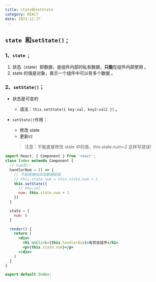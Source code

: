 ```yaml
---
title: state和setState
category: REACT
date: 2021-12-27
---
```


## `state `和`setState()` ;

### 1、`state `;

1. 状态（state）即数据，是组件内部的私有数据，**只能**在组件内部使用 。
2. state 的值是对象，表示一个组件中可以有多个数据 。

### 2、`setState()`；

- 状态是可变的 

  - 语法：`this.setState({ key:val, key2:val2 })` 。

- `setState()`作用：

  - 修改 state 
  - 更新`UI `

  > 注意：不能直接修改 state 中的值，this.state.num=2  这样写错误!

```jsx
import React, { Component } from 'react';
class Index extends Component {
  // num加一
  handlerNum = () => {
    // 不能直接给状态数据赋值
    // this.state.num = this.state.num + 1
    this.setState({
      // key:val
      num: this.state.num + 1
    })
  }

  state = {
    num: 0
  }

  render() {
    return (
      <div>
        <h1 onClick={this.handlerNum}>有状态组件</h1>
        <p>{this.state.num}</p>
      </div>
    )
  }
}

export default Index;

```


